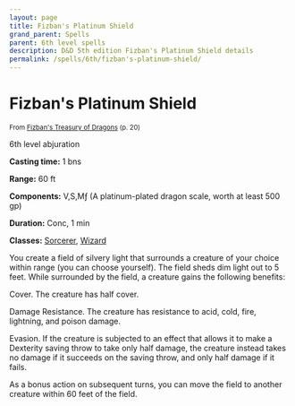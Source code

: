 ```yaml
---
layout: page
title: Fizban's Platinum Shield
grand_parent: Spells
parent: 6th level spells 
description: D&D 5th edition Fizban's Platinum Shield details
permalink: /spells/6th/fizban's-platinum-shield/
---
```


# Fizban's Platinum Shield

<small>From <a target="_blank" href="https://dnd.wizards.com/products/treasury-dragons">Fizban's Treasury of Dragons</a> (p. 20)</small>


6th level abjuration

**Casting time:** 1 bns

**Range:** 60 ft

**Components:** V,S,Mƒ (A platinum-plated dragon scale, worth at least 500 gp)

**Duration:** Conc, 1 min

**Classes:** [Sorcerer](/classes/sorcerer/), [Wizard](/classes/wizard/)

You create a field of silvery light that surrounds a creature of your choice within range (you can choose yourself). The field sheds dim light out to 5 feet. While surrounded by the field, a creature gains the following benefits:

   Cover. The creature has half cover.

   Damage Resistance. The creature has resistance to acid, cold, fire, lightning, and poison damage.

   Evasion. If the creature is subjected to an effect that allows it to make a Dexterity saving throw to take only half damage, the creature instead takes no damage if it succeeds on the saving throw, and only half damage if it fails.

   As a bonus action on subsequent turns, you can move the field to another creature within 60 feet of the field.